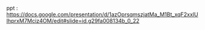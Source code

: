 ppt : https://docs.google.com/presentation/d/1azOprsqmszjatMa_M1Bt_xqF2xxlUIhprxM7Mciz4OM/edit#slide=id.g29fa008134b_0_22
